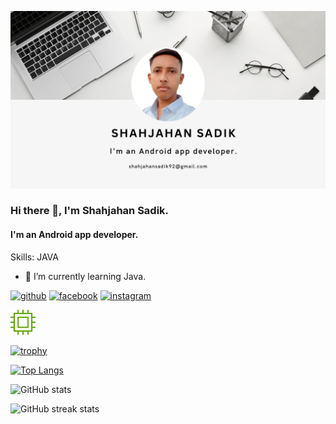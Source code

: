 ![I'm an Android app developer.](https://github.com/ShahjahanSadik1/ShahjahanSadik1/blob/main/Beige%20Grey%20Vlogger%20YouTube%20Banner.png?raw=true)


### Hi there 👋, I'm Shahjahan Sadik.
#### I'm an Android app developer.

Skills: JAVA

- 🌱 I’m currently learning Java. 


[<img src='https://cdn.jsdelivr.net/npm/simple-icons@3.0.1/icons/github.svg' alt='github' height='40'>](https://github.com/ShahjahanSadik1)  [<img src='https://cdn.jsdelivr.net/npm/simple-icons@3.0.1/icons/facebook.svg' alt='facebook' height='40'>](https://www.facebook.com/shahjahan.sadik.31)  [<img src='https://cdn.jsdelivr.net/npm/simple-icons@3.0.1/icons/instagram.svg' alt='instagram' height='40'>](https://www.instagram.com/@shahjahansadik92/)  

<a href='https://docs.github.com/en/developers'><img src='https://raw.githubusercontent.com/acervenky/animated-github-badges/master/assets/devbadge.gif' width='40' height='40'></a> 

[![trophy](https://github-profile-trophy.vercel.app/?username=ShahjahanSadik1)](https://github.com/ryo-ma/github-profile-trophy)

[![Top Langs](https://github-readme-stats.vercel.app/api/top-langs/?username=ShahjahanSadik1)](https://github.com/anuraghazra/github-readme-stats)

![GitHub stats](https://github-readme-stats.vercel.app/api?username=ShahjahanSadik1&show_icons=true)  

![GitHub streak stats](https://streak-stats.demolab.com/?user=ShahjahanSadik1)  




<!--
**ShahjahanSadik1/ShahjahanSadik1** is a ✨ _special_ ✨ repository because its `README.md` (this file) appears on your GitHub profile.

Here are some ideas to get you started:

- 🔭 I’m currently working on ...
- 🌱 I’m currently learning ...
- 👯 I’m looking to collaborate on ...
- 🤔 I’m looking for help with ...
- 💬 Ask me about ...
- 📫 How to reach me: ...
- 😄 Pronouns: ...
- ⚡ Fun fact: ...
-->

